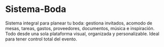 # Sistema-Boda
Sistema integral para planear tu boda: gestiona invitados, acomodo de mesas, tareas, gastos, proveedores, documentos, música e inspiración. Todo desde una sola plataforma visual, organizada y personalizable. Ideal para tener control total del evento.
